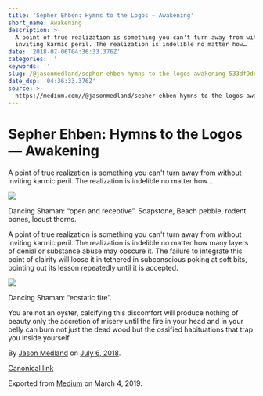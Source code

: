 ```yaml
---
title: 'Sepher Ehben: Hymns to the Logos — Awakening'
short_name: Awakening
description: >-
  A point of true realization is something you can't turn away from without
  inviting karmic peril. The realization is indelible no matter how…
date: '2018-07-06T04:36:33.376Z'
categories: ''
keywords: ''
slug: /@jasonmedland/sepher-ehben-hymns-to-the-logos-awakening-533df9dddfdd
date_dsp: '04:36:33.376Z'
source: >-
  https://medium.com//@jasonmedland/sepher-ehben-hymns-to-the-logos-awakening-533df9dddfdd
---
```


# Sepher Ehben: Hymns to the Logos — Awakening

A point of true realization is something you can't turn away from without inviting karmic peril. The realization is indelible no matter how…

![](https://cdn-images-1.medium.com/max/800/1*wUSQAE_HkX50TnbdhP07WQ.jpeg)

Dancing Shaman: “open and receptive”. Soapstone, Beach pebble, rodent bones, locust thorns.

A point of true realization is something you can't turn away from without inviting karmic peril. The realization is indelible no matter how many layers of denial or substance abuse may obscure it. The failure to integrate this point of clairity will loose it in tethered in subconscious poking at soft bits, pointing out its lesson repeatedly until it is accepted.

![](https://cdn-images-1.medium.com/max/800/1*4KEVG_VBUK3Z3fg4m00hPw.jpeg)

Dancing Shaman: “ecstatic fire”.

You are not an oyster, calcifying this discomfort will produce nothing of beauty only the accretion of misery until the fire in your head and in your belly can burn not just the dead wood but the ossified habituations that trap you inside yourself.

By [Jason Medland](https://medium.com/@jasonmedland) on [July 6, 2018](https://medium.com/p/533df9dddfdd).

[Canonical link](https://medium.com/@jasonmedland/sepher-ehben-hymns-to-the-logos-awakening-533df9dddfdd)

Exported from [Medium](https://medium.com) on March 4, 2019.